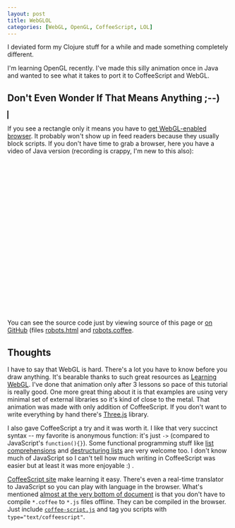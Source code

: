 ```yaml
---
layout: post
title: WebGLOL
categories: [WebGL, OpenGL, CoffeeScript, LOL]
---
```


I deviated form my Clojure stuff for a while and made something
completely different.

I'm learning OpenGL recently. I've made this silly animation once in
Java and wanted to see what it takes to port it to CoffeeScript and
WebGL.

## Don't Even Wonder If That Means Anything ;--)

<canvas id="robot_canvas" width=600 height=300 style="border: 1px solid black;"></canvas>
<script src="media/glMatrix-0.9.5.min.js"></script>
<script src="media/RequestAnimationFrame.js"></script>
<script id="shader-fs" type="x-shader/x-fragment">
    #ifdef GL_ES
    precision highp float;
    #endif

    uniform vec4 vColor;

    void main(void) {
        gl_FragColor = vColor;
    }
</script>
<script id="shader-vs" type="x-shader/x-vertex">
    attribute vec3 aVertexPosition;

    uniform mat4 uMVMatrix;
    uniform mat4 uPMatrix;

    void main(void) {
        gl_Position = uPMatrix * uMVMatrix * vec4(aVertexPosition, 1.0);
    }
</script>
<script src="media/robots.coffee" type="text/coffeescript"></script>
<script src="media/coffee-script.js"></script>

If you see a rectangle only it means you have to
[get WebGL-enabled browser](http://get.webgl.org). It probably won't
show up in feed readers because they usually block scripts. If you
don't have time to grab a browser, here you have a video of Java
version (recording is crappy, I'm new to this also):

<object width="425" height="344"><param name="movie" value="http://www.youtube.com/v/Epncu2iq0EU?hl=pl&fs=1"></param><param name="allowFullScreen" value="true"></param><param name="allowscriptaccess" value="always"></param><embed src="http://www.youtube.com/v/Epncu2iq0EU?hl=pl&fs=1" type="application/x-shockwave-flash" allowscriptaccess="always" allowfullscreen="true" width="425" height="344"></embed></object>

You can see the source code just by viewing source of this page or
[on GitHub](https://github.com/santamon/OpenGLOL/tree/master/webgl)
(files
[robots.html](https://github.com/santamon/OpenGLOL/blob/master/webgl/robots.html)
and
[robots.coffee](https://github.com/santamon/OpenGLOL/blob/master/webgl/robots.coffee).

## Thoughts

I have to say that WebGL is hard. There's a lot you have to know
before you draw anything. It's bearable thanks to such great resources
as [Learning WebGL](http://learningwebgl.com/blog/?page_id=1217). I've
done that animation only after 3 lessons so pace of this tutorial is
really good. One more great thing about it is that examples are using
very minimal set of external libraries so it's kind of close to the
metal. That animation was made with only addition of CoffeeScript. If
you don't want to write everything by hand there's
[Three.js](https://github.com/mrdoob/three.js/) library.

I also gave CoffeeScript a try and it was worth it. I like that very
succinct syntax -- my favorite is anonymous function: it's just `->`
(compared to JavaScript's `function(){}`). Some functional programming
stuff like
[list comprehensions](http://jashkenas.github.com/coffee-script/#loops)
and
[destructuring lists](http://jashkenas.github.com/coffee-script/#destructuring)
are very welcome too. I don't know much of JavaScript so I can't tell
how much writing in CoffeeScript was easier but at least it was more
enjoyable :) .

[CoffeeScript site](http://jashkenas.github.com/coffee-script/) make
learning it easy. There's even a real-time translator to JavaScript so
you can play with language in the browser. What's mentioned
[almost at the very bottom of document](http://jashkenas.github.com/coffee-script/#scripts)
is that you don't have to compile `*.coffee` to `*.js` files
offline. They can be compiled in the browser. Just include
[`coffee-script.js`](http://jashkenas.github.com/coffee-script/extras/coffee-script.js)
and tag you scripts with `type="text/coffeescript"`.
